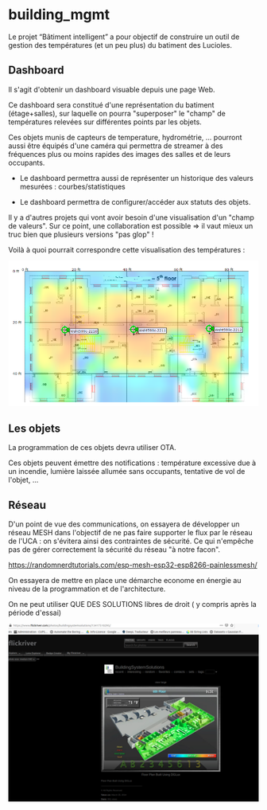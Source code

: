 # building_mgmt

Le projet “Bâtiment intelligent” a pour objectif de construire un
outil de gestion des températures (et un peu plus) du batiment des
Lucioles.

## Dashboard

Il s'agit d'obtenir un dashboard visuable depuis une page Web.

Ce dashboard sera constitué d'une représentation du batiment
(étage+salles), sur laquelle on pourra "superposer" le "champ" de
températures relevées sur différentes points par les objets.

Ces objets munis de capteurs de temperature, hydrométrie, ... pourront
aussi être équipés d'une caméra qui permettra de streamer à des
fréquences plus ou moins rapides des images des salles et de leurs
occupants.

* Le dashboard permettra aussi de représenter un historique des
  valeurs mesurées : courbes/statistiques

* Le dashboard permettra de configurer/accéder aux statuts des objets.

Il y a d'autres projets qui vont avoir besoin d'une visualisation d'un
"champ de valeurs".  Sur ce point, une collaboration est possible =>
il vaut mieux un truc bien que plusieurs versions "pas glop" !

Voilà à quoi pourrait correspondre cette visualisation des
températures :

![geo](geoloc.png)

## Les objets

La programmation de ces objets devra utiliser OTA.

Ces objets peuvent émettre des notifications : température excessive
due à un incendie, lumière laissée allumée sans occupants, tentative
de vol de l'objet, ...

## Réseau

D'un point de vue des communications, on essayera de développer un
réseau MESH dans l'objectif de ne pas faire supporter le flux par le
réseau de l'UCA : on s'évitera ainsi des contraintes de sécurité. Ce
qui n'empêche pas de gérer correctement la sécurité du réseau "à notre
facon".

https://randomnerdtutorials.com/esp-mesh-esp32-esp8266-painlessmesh/

On essayera de mettre en place une démarche econome en énergie au
niveau de la programmation et de l'architecture.

On ne peut utiliser QUE DES SOLUTIONS libres de droit ( y compris
après la période d'essai)



![space](spaceout.png)
